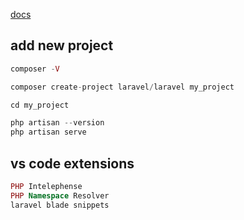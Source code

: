 [docs](https://laravel.com/docs/9.x/routing)

## add new project
```php
composer -V

composer create-project laravel/laravel my_project

cd my_project

php artisan --version
php artisan serve
``` 


## vs code extensions
```php
PHP Intelephense
PHP Namespace Resolver
laravel blade snippets
```


## 
```php

```


## 
```php

```


## 
```php

```


## 
```php

```


## 
```php

```


## 
```php

```


## 
```php

```

